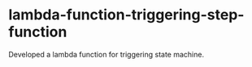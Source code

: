 # lambda-function-triggering-step-function
Developed a lambda function for triggering state machine.
